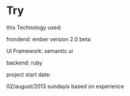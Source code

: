 # Try
this Technology used:

frondend: ember version 2.0 beta

UI Framework: semantic ui

backend: ruby

project start date:

02/august/2013 sundayis based on experience
